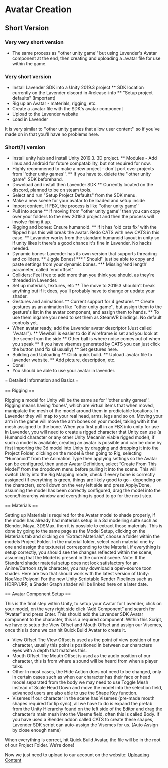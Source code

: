 # Avatar Creation

## Short Version ##

### Very very short version ###

* The same process as ''other unity game'' but using Lavender's Avatar component at the end, then creating and uploading a .avatar file for use within the game.

### Very short version ###

* Install Lavender SDK into a Unity 2019.3 project
** SDK location currently on the Lavender discord in #release-info
** "Setup project defaults" (Important)
* Rig up an Avatar - materials, rigging, etc.
* Create a .avatar file with the SDK's avatar component
* Upload to the Lavender website
* Load in Lavender

It is very similar to ''other unity games that allow user content'' so if you've made on in that you'll have no problems here.

### Short(?) version ###

* Install unity hub and install Unity 2019.3. 3D project.
** Modules - Add linux and android for future compatability, but not required for now.
* Highly recommened to make a new project - don't port over projects from ''other unity games''.
** If you have to, delete the ''other unity game'' SDK beforehand.
* Download and install then Lavender SDK
** Currently located on the discord, planned to be on steam tools.
* Select and run "Setup Project Defaults" from the SDK menu.
* Make a new scene for your avatar to be loaded and setup inside
* Import content. If FBX, the process is like ''other unity game''
* Pull into scene
** If moving from ''other unity game'' then you can copy over your folders to the new 2019.3 project and then the process will involve fixing it up.
* Rigging and bones: Ensure humanoid. 
** If it has 'old cats fix' with the flipped hips this will break the avatar. Redo CATS with new CATS in this case.
** Lavander works from the standard humanoid layout in unity so if unity likes it there's a good chance it's fine in Lavender. No hacks needed.
* Dynamic bones: Lavender has its own version that supports threading and colliders.
** Jiggle Bones!
*** ''Should'' just be able to copy and paste settings from your dynamic bones.
*** Missing 'end length' parameter, called 'end offset'
* Colliders: Feel free to add more than you think you should, as they're threaded in Lavender.
* Set up materials, textures, etc
** The move to 2019.3 shouldn't break anything but if it does, you'll probably have to change or update your shader.
* Gestures and animations
** Current support for 4 gestures
** Create gestures as an animation like ''other unity game'', but assign them to the gesture's list in the avatar component, and assign them to hands.
** To use them ingame you need to set them as SteamVR bindings. No default controls yet.
* When avatar ready, add the Lavender avatar descriptor (Just called "Avatar").
** Viewball is easier to do if wireframe is set and you look at the scene from the side
** Other ball is where noise comes out of when you speak
** If you have visemes generated by CATS you can just click the button (and fix sil usually)
** Set gestures here. 
* Building and Uploading
** Click quick build.
** Upload .avatar file to lavender website.
** Add picture, description, etc.
* Done!
* You should be able to use your avatar in lavender.

= Detailed Information and Basics =

== Rigging ==

Rigging a model for Unity will be the same as for ''other unity games''. Rigging means having 'bones', which are virtual items that when moved, manipulate the mesh of the model around them in predictable locations. In Lavender they will map to your real head, arms, legs and so on. Moving your arm in the game will move the arm bones on your model, taking with it the mesh assigned to the bone.
When you first pull in an FBX into unity for use in Lavender, you will need to create a rigged character that Unity can use (a Humanoid character or any other Unity Mecanim viable rigged model), if such a model is available, creating an avatar is possible and can be done by first importing the 3d model into Unity by dragging and dropping it into the Project Folder, clicking on the model & then going to Rig, selecting “Humanoid” from the Animation Type then applying settings so the Avatar can be configured, then under Avatar Definition, select “Create From This Model” from the dropdown menu before pulling it into the scene.
This will switch Unity into the Rig Mapping mode, check if every bone is correctly assigned (If everything is green, things are likely good to go - depending on the character), scroll down on the very left side and press Apply/Done, assuming the model has been correctly configured, drag the model into the scene/hierarchy window and everything is good to go for the next step.

== Materials ==

Setting up Materials is required for the Avatar model to shade properly, if the model has already had materials setup in a 3d modelling suite such as Blender, Maya, 3DSMax, then it is possible to extract those materials. This is done by going to the same page as the Model Setup, clicking on the Materials tab and clicking on “Extract Materials”, choose a folder within the models Project Folder. In the material folder, select each material one by one and assign the texture(s) corresponding to the Material, if everything is setup correctly, you should see the changes reflected within the scene, assuming that the Model is present in the current scene.
Note: If the Standard shader material setup does not look satisfactory for an Anime/Cartoon style character, you may download a open-source toon shader. Here are two that should work with the latest version of Unity:
[NoeNoe](https://github.com/HugoZink/NoeNoeShaderEdits)
[Poiyomi](https://github.com/poiyomi/PoiyomiToonShader)
For the new Unity Scriptable Render Pipelines such as HDRP/URP, a Shader Graph shader will be linked here on a later date.

== Avatar Component Setup ==

This is the final step within Unity, to setup your Avatar for Lavender, click on your model, on the very right side click “Add Component” and search for “Avatar” and press Enter. This should add the Lavender SDK Avatar component to the character, this is a required component. Within this Script, we have to setup the View Offset and Mouth Offset and assign our Visemes, once this is done we can hit Quick Build Avatar to create it.
* View Offset
The View Offset is used as the point of view position of our character, usually this point is positioned in between our characters eyes with a depth that matches this.
* Mouth Offset
The Mouth Offset is used as the audio position of our character, this is from where a sound will be heard from when a player talks.
* Other
In most cases, the Hide Action does not need to be changed, only in certain cases such as when our character has their face or head model separated from the body we may need to use Toggle Mesh instead of Scale Head Down and move the model into the selection field, advanced users are also able to use the Shape Key function.
* Visemes
If our character in the scene has Visemes (pre-made mouth shapes required for lip sync), all we have to do is expand the prefab from the Unity Hierarchy found on the left side of the Editor and drag the character’s main mesh into the Viseme field, often this is called Body. If you have used a Blender addon called CATS to create these shapes, Lavender SDK script can auto-assign the Visemes for us. (Auto Assign by close enough name)

When everything is correct, hit Quick Build Avatar, the file will be in the root of our Project Folder. We’re done!

Now we just need to upload to our account on the website:
[Uploading Content](./uploading-content.md)

